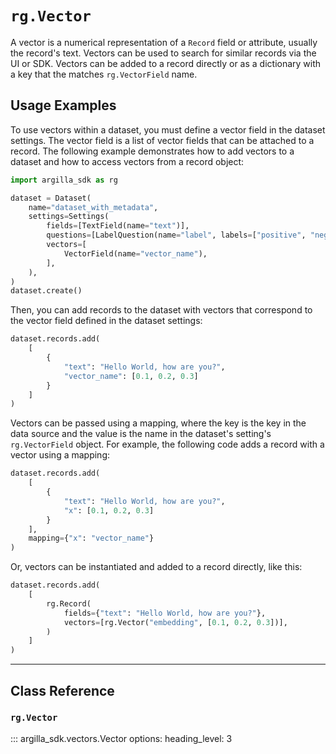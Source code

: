 # `rg.Vector`

A vector is a numerical representation of a `Record` field or attribute, usually the record's text. Vectors can be used to search for similar records via the UI or SDK. Vectors can be added to a record directly or as a dictionary with a key that the matches `rg.VectorField` name.

## Usage Examples

To use vectors within a dataset, you must define a vector field in the dataset settings. The vector field is a list of vector fields that can be attached to a record. The following example demonstrates how to add vectors to a dataset and how to access vectors from a record object:


```python
import argilla_sdk as rg

dataset = Dataset(
    name="dataset_with_metadata",
    settings=Settings(
        fields=[TextField(name="text")],
        questions=[LabelQuestion(name="label", labels=["positive", "negative"])],
        vectors=[
            VectorField(name="vector_name"),
        ],
    ),
)
dataset.create()
```

Then, you can add records to the dataset with vectors that correspond to the vector field defined in the dataset settings:

```python
dataset.records.add(
    [
        {
            "text": "Hello World, how are you?",
            "vector_name": [0.1, 0.2, 0.3]
        }
    ]
)
```

Vectors can be passed using a mapping, where the key is the key in the data source and the value is the name in the dataset's setting's `rg.VectorField` object. For example, the following code adds a record with a vector using a mapping:

```python
dataset.records.add(
    [
        {
            "text": "Hello World, how are you?",
            "x": [0.1, 0.2, 0.3]
        }
    ],
    mapping={"x": "vector_name"}
)
```

Or, vectors can be instantiated and added to a record directly, like this:

```python
dataset.records.add(
    [
        rg.Record(
            fields={"text": "Hello World, how are you?"},
            vectors=[rg.Vector("embedding", [0.1, 0.2, 0.3])],
        )
    ]
)
```

---

## Class Reference

### `rg.Vector`

::: argilla_sdk.vectors.Vector
    options: 
        heading_level: 3